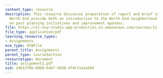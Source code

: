 ```yaml
---
content_type: resource
description: This resource discusses preparation of report and brief summary  on the
  North End provide both an introduction to the North End neighborhood and background
  on past planning initiatives and improvement agendas.
file: https://ol-ocw-studio-app-production.s3.amazonaws.com/courses/11-945-springfield-studio-fall-2005/24b13786096864b750384fdcfa1ea5bd_assignment1.pdf
file_type: application/pdf
learning_resource_types:
- Assignments
ocw_type: OCWFile
parent_title: Assignments
parent_type: CourseSection
resourcetype: Document
title: assignment1.pdf
uid: 24b13786-0968-64b7-5038-4fdcfa1ea5bd
---
```

